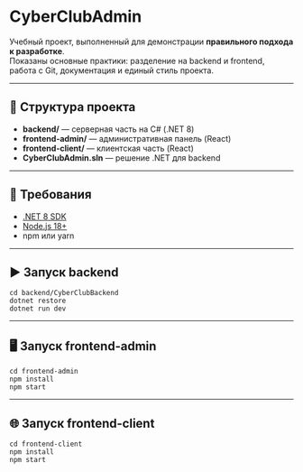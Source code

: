 # CyberClubAdmin

Учебный проект, выполненный для демонстрации **правильного подхода к разработке**.  
Показаны основные практики: разделение на backend и frontend, работа с Git, документация и единый стиль проекта.  

---

## 📂 Структура проекта
- **backend/** — серверная часть на C# (.NET 8)  
- **frontend-admin/** — административная панель (React)  
- **frontend-client/** — клиентская часть (React)  
- **CyberClubAdmin.sln** — решение .NET для backend  

---

## 🚀 Требования
- [.NET 8 SDK](https://dotnet.microsoft.com/download)  
- [Node.js 18+](https://nodejs.org/)  
- npm или yarn  

---

## ▶️ Запуск backend
```
cd backend/CyberClubBackend
dotnet restore
dotnet run dev
```
---

## 🖥️ Запуск frontend-admin
```
cd frontend-admin
npm install
npm start
```
---

## 🌐 Запуск frontend-client
```
cd frontend-client
npm install
npm start
```
